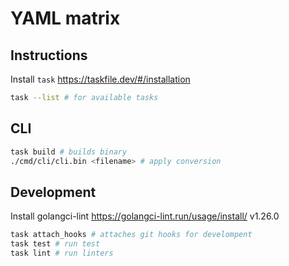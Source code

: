 # YAML matrix

## Instructions

Install `task` https://taskfile.dev/#/installation

```sh
task --list # for available tasks
```

## CLI

```sh
task build # builds binary
./cmd/cli/cli.bin <filename> # apply conversion
```

## Development 

Install golangci-lint https://golangci-lint.run/usage/install/ v1.26.0

```sh
task attach_hooks # attaches git hooks for develompent
task test # run test
task lint # run linters
```
